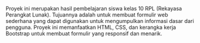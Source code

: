 Proyek ini merupakan hasil pembelajaran siswa kelas 10 RPL (Rekayasa Perangkat Lunak). Tujuannya adalah untuk membuat formulir web sederhana yang dapat digunakan untuk mengumpulkan informasi dasar dari pengguna. Proyek ini memanfaatkan HTML, CSS, dan kerangka kerja Bootstrap untuk membuat formulir yang responsif dan menarik.
